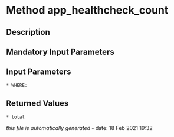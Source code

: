 # Method app_healthcheck_count

## Description
	

## Mandatory Input Parameters

## Input Parameters
	* WHERE:

## Returned Values
	* total


*this file is automatically generated* - date: 18 Feb 2021 19:32